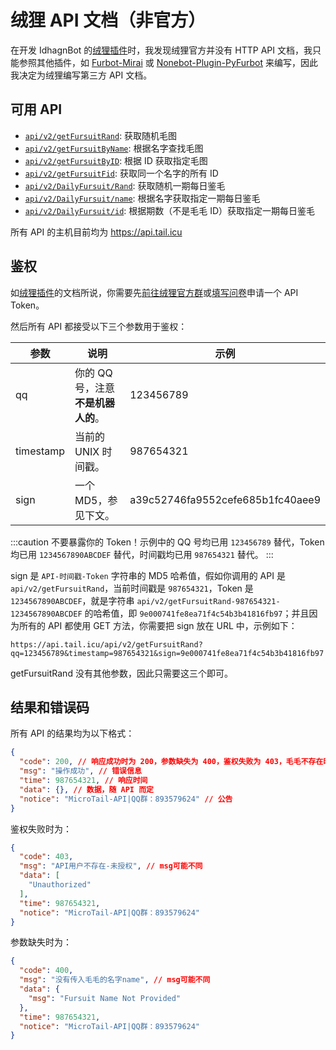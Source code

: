 # 绒狸 API 文档（非官方）
在开发 IdhagnBot 的[绒狸插件](/docs/guide/plugins/furbot)时，我发现绒狸官方并没有 HTTP API 文档，我只能参照其他插件，如 [Furbot-Mirai](https://github.com/furleywolf/Furbot-Mirai) 或 [Nonebot-Plugin-PyFurbot](https://github.com/BuDingOwO/Nonebot-Plugin-PyFurbot) 来编写，因此我决定为绒狸编写第三方 API 文档。

## 可用 API

* [`api/v2/getFursuitRand`](/docs/misc/furbot/getFursuitRand): 获取随机毛图
* [`api/v2/getFursuitByName`](/docs/misc/furbot/getFursuitByName): 根据名字查找毛图
* [`api/v2/getFursuitByID`](/docs/misc/furbot/getFursuitByID): 根据 ID 获取指定毛图
* [`api/v2/getFursuitFid`](/docs/misc/furbot/getFursuitFid): 获取同一个名字的所有 ID
* [`api/v2/DailyFursuit/Rand`](/docs/misc/furbot/dailyFursuitRand): 获取随机一期每日鉴毛
* [`api/v2/DailyFursuit/name`](/docs/misc/furbot/dailyFursuitName): 根据名字获取指定一期每日鉴毛
* [`api/v2/DailyFursuit/id`](/docs/misc/furbot/dailyFursuitId): 根据期数（不是毛毛 ID）获取指定一期每日鉴毛

所有 API 的主机目前均为 https://api.tail.icu

## 鉴权
如[绒狸插件](/docs/guide/plugins/furbot#搭建说明)的文档所说，你需要先[前往绒狸官方群](https://jq.qq.com/?_wv=1027&k=5YmdAAH9)或[填写问卷](https://wj.qq.com/s2/9668371/f3bc/)申请一个 API Token。

然后所有 API 都接受以下三个参数用于鉴权：

| 参数      | 说明                               | 示例                             |
|-----------|------------------------------------|----------------------------------|
| qq        | 你的 QQ 号，注意**不是机器人的**。 | 123456789                        |
| timestamp | 当前的 UNIX 时间戳。               | 987654321                        |
| sign      | 一个MD5，参见下文。                | a39c52746fa9552cefe685b1fc40aee9 |

:::caution
不要暴露你的 Token！示例中的 QQ 号均已用 `123456789` 替代，Token 均已用 `1234567890ABCDEF` 替代，时间戳均已用 `987654321` 替代。
:::

sign 是 `API-时间戳-Token` 字符串的 MD5 哈希值，假如你调用的 API 是 `api/v2/getFursuitRand`，当前时间戳是 `987654321`，Token 是 `1234567890ABCDEF`，就是字符串 `api/v2/getFursuitRand-987654321-1234567890ABCDEF` 的哈希值，即 `9e000741fe8ea71f4c54b3b41816fb97`；并且因为所有的 API 都使用 GET 方法，你需要把 sign 放在 URL 中，示例如下：

```
https://api.tail.icu/api/v2/getFursuitRand?qq=123456789&timestamp=987654321&sign=9e000741fe8ea71f4c54b3b41816fb97
```

getFursuitRand 没有其他参数，因此只需要这三个即可。

## 结果和错误码
所有 API 的结果均为以下格式：
```json
{
  "code": 200, // 响应成功时为 200，参数缺失为 400，鉴权失败为 403，毛毛不存在时为 404
  "msg": "操作成功", // 错误信息
  "time": 987654321, // 响应时间
  "data": {}, // 数据，随 API 而定
  "notice": "MicroTail-API|QQ群：893579624" // 公告
}
```

鉴权失败时为：
```json
{
  "code": 403,
  "msg": "API用户不存在-未授权", // msg可能不同
  "data": [
    "Unauthorized"
  ],
  "time": 987654321,
  "notice": "MicroTail-API|QQ群：893579624"
}
```

参数缺失时为：
```json
{
  "code": 400,
  "msg": "没有传入毛毛的名字name", // msg可能不同
  "data": {
    "msg": "Fursuit Name Not Provided"
  },
  "time": 987654321,
  "notice": "MicroTail-API|QQ群：893579624"
}
```
